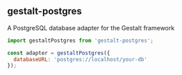 gestalt-postgres
----------------

A PostgreSQL database adapter for the Gestalt framework

```js
import gestaltPostgres from 'gestalt-postgres';

const adapter = gestaltPostgres({
  databaseURL: 'postgres://localhost/your-db'
});
```
